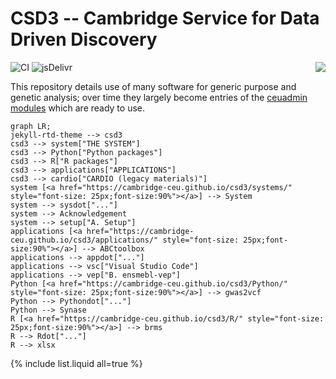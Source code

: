 # CSD3 -- Cambridge Service for Data Driven Discovery

<a href="https://www.top500.org/"><img src="https://www.top500.org/static//images/Top500_logo.png" align="right"></a>

![CI](https://github.com/rundocs/jekyll-rtd-theme/workflows/CI/badge.svg?branch=develop)
![jsDelivr](https://data.jsdelivr.com/v1/package/gh/rundocs/jekyll-rtd-theme/badge)

This repository details use of many software for generic purpose and genetic analysis; over time they largely become entries of the [ceuadmin modules](systems/ceuadmin.md) which are ready to use.

```mermaid
graph LR;
jekyll-rtd-theme --> csd3
csd3 --> system["THE SYSTEM"]
csd3 --> Python["Python packages"]
csd3 --> R["R packages"]
csd3 --> applications["APPLICATIONS"]
csd3 --> cardio["CARDIO (legacy materials)"]
system [<a href="https://cambridge-ceu.github.io/csd3/systems/" style="font-size: 25px;font-size:90%"></a>] --> System
system --> sysdot["..."]
system --> Acknowledgement
system --> setup["A. Setup"]
applications [<a href="https://cambridge-ceu.github.io/csd3/applications/" style="font-size: 25px;font-size:90%"></a>] --> ABCtoolbox
applications --> appdot["..."]
applications --> vsc["Visual Studio Code"]
applications --> vep["B. ensmebl-vep"]
Python [<a href="https://cambridge-ceu.github.io/csd3/Python/" style="font-size: 25px;font-size:90%"></a>] --> gwas2vcf
Python --> Pythondot["..."]
Python --> Synase
R [<a href="https://cambridge-ceu.github.io/csd3/R/" style="font-size: 25px;font-size:90%"></a>] --> brms
R --> Rdot["..."]
R --> xlsx
```

{% include list.liquid all=true %}
